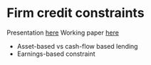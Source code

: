 # Firm credit constraints


Presentation [here](https://economics.mit.edu/files/17741)
Working paper [here](https://economics.mit.edu/files/14833)


- Asset-based vs cash-flow based lending
- Earnings-based constraint
